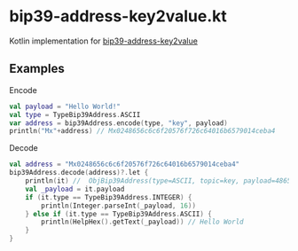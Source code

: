 # bip39-address-key2value.kt
  Kotlin  implementation for [bip39-address-key2value](https://github.com/counters/bip39-address-key2value)
  

## Examples

Encode
```kotlin
val payload = "Hello World!"
val type = TypeBip39Address.ASCII
var address = bip39Address.encode(type, "key", payload)
println("Mx"+address) // Mx0248656c6c6f20576f726c64016b6579014ceba4
```

Decode
```kotlin
val address = "Mx0248656c6c6f20576f726c64016b6579014ceba4"
bip39Address.decode(address)?.let {
    println(it) //  ObjBip39Address(type=ASCII, topic=key, payload=48656c6c6f20576f726c64)
    val _payload = it.payload
    if (it.type == TypeBip39Address.INTEGER) {
        println(Integer.parseInt(_payload, 16))
    } else if (it.type == TypeBip39Address.ASCII) {
        println(HelpHex().getText(_payload)) // Hello World
    }
}
```